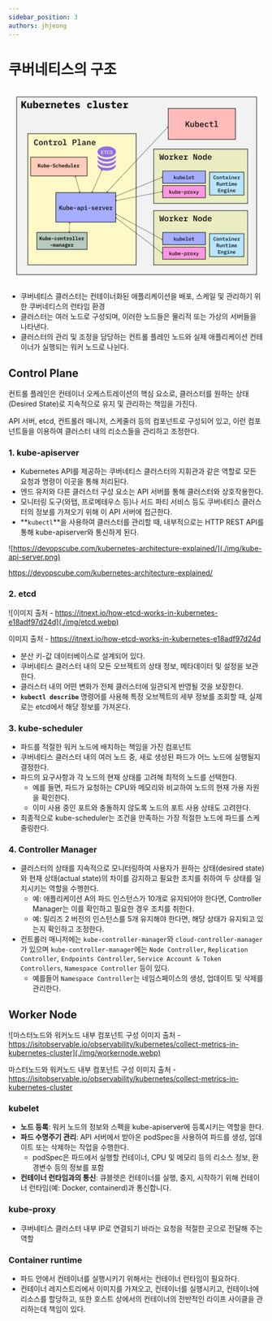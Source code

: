 ```yaml
---
sidebar_position: 3
authors: jhjeong
---
```


# 쿠버네티스의 구조

![쿠버네티스 구조](./img/kubernetescluster.png)

- 쿠버네티스 클러스터는 컨테이너화된 애플리케이션을 배포, 스케일 및 관리하기 위한 쿠버네티스의 런타임 환경
- 클러스터는 여러 노드로 구성되며, 이러한 노드들은 물리적 또는 가상의 서버들을 나타낸다.
- 클러스터의 관리 및 조정을 담당하는 컨트롤 플레인 노드와 실제 애플리케이션 컨테이너가 실행되는 워커 노드로 나뉜다.

## Control Plane

컨트롤 플레인은 컨테이너 오케스트레이션의 핵심 요소로, 클러스터를 원하는 상태(Desired State)로 지속적으로 유지 및 관리하는 책임을 가진다.

API 서버, etcd, 컨트롤러 매니저, 스케줄러 등의 컴포넌트로 구성되어 있고, 이런 컴포넌트들을 이용하여 클러스터 내의 리소스들을 관리하고 조정한다.

### 1. kube-apiserver

- Kubernetes API를 제공하는 쿠버네티스 클러스터의 지휘관과 같은 역할로 모든 요청과 명령이 이곳을 통해 처리된다.
- 엔드 유저와 다른 클러스터 구성 요소는 API 서버를 통해 클러스터와 상호작용한다.
- 모니터링 도구(와탭, 프로메테우스 등)나 서드 파티 서비스 등도 쿠버네티스 클러스터의 정보를 가져오기 위해 이 API 서버에 접근한다.
- **`kubectl`**을 사용하여 클러스터를 관리할 때, 내부적으로는 HTTP REST API를 통해 kube-apiserver와 통신하게 된다.

![https://devopscube.com/kubernetes-architecture-explained/](./img/kube-api-server.png)

https://devopscube.com/kubernetes-architecture-explained/

### 2. etcd

![이미지 출처 - https://itnext.io/how-etcd-works-in-kubernetes-e18adf97d24d](./img/etcd.webp)

이미지 출처 - https://itnext.io/how-etcd-works-in-kubernetes-e18adf97d24d

- 분산 키-값 데이터베이스로 설계되어 있다.
- 쿠버네티스 클러스터 내의 모든 오브젝트의 상태 정보, 메타데이터 및 설정을 보관한다.
- 클러스터 내의 어떤 변화가 전체 클러스터에 일관되게 반영될 것을 보장한다.
- **`kubectl describe`** 명령어를 사용해 특정 오브젝트의 세부 정보를 조회할 때, 실제로는 etcd에서 해당 정보를 가져온다.

### **3. kube-scheduler**

- 파드를 적절한 워커 노드에 배치하는 책임을 가진 컴포넌트
- 쿠버네티스 클러스터 내의 여러 노드 중, 새로 생성된 파드가 어느 노드에 실행될지 결정한다.
- 파드의 요구사항과 각 노드의 현재 상태를 고려해 최적의 노드를 선택한다.
  - 예를 들면, 파드가 요청하는 CPU와 메모리와 비교하여 노드의 현재 가용 자원을 확인한다.
  - 이미 사용 중인 포트와 충돌하지 않도록 노드의 포트 사용 상태도 고려한다.
- 최종적으로 kube-scheduler는 조건을 만족하는 가장 적절한 노드에 파드를 스케줄링한다.

### 4. Controller Manager

- 클러스터의 상태를 지속적으로 모니터링하여 사용자가 원하는 상태(desired state)와 현재 상태(actual state)의 차이를 감지하고 필요한 조치를 취하여 두 상태를 일치시키는 역할을 수행한다.
  - 예: 애플리케이션 A의 파드 인스턴스가 10개로 유지되어야 한다면, Controller Manager는 이를 확인하고 필요한 경우 조치를 취한다.
  - 예: 릴리즈 2 버전의 인스턴스를 5개 유지해야 한다면, 해당 상태가 유지되고 있는지 확인하고 조정한다.
- 컨트롤러 매니저에는 `kube-controller-manager`와 `cloud-controller-manager`가 있으며 `kube-controller-manager`에는 `Node Controller`, `Replication Controller`, `Endpoints Controller`, `Service Account & Token Controllers`, `Namespace Controller` 등이 있다.
  - 예를들어 `Namespace Controller`는 네임스페이스의 생성, 업데이트 및 삭제를 관리한다.

## Worker Node

![마스터노드와 워커노드 내부 컴포넌트 구성 이미지 출처 - https://isitobservable.io/observability/kubernetes/collect-metrics-in-kubernetes-cluster](./img/workernode.webp)

마스터노드와 워커노드 내부 컴포넌트 구성
이미지 출처 - https://isitobservable.io/observability/kubernetes/collect-metrics-in-kubernetes-cluster

### kubelet

- **노드 등록**: 워커 노드의 정보와 스펙을 kube-apiserver에 등록시키는 역할을 한다.
- **파드 수명주기 관리**: API 서버에서 받아온 podSpec을 사용하여 파드를 생성, 업데이트 또는 삭제하는 작업을 수행한다.
  - podSpec은 파드에서 실행할 컨테이너, CPU 및 메모리 등의 리소스 정보, 환경변수 등의 정보를 포함
- **컨테이너 런타임과의 통신**: 큐블렛은 컨테이너를 실행, 중지, 시작하기 위해 컨테이너 런타임(예: Docker, containerd)과 통신합니다.

### kube-proxy

- 쿠버네티스 클러스터 내부 IP로 연결되기 바라는 요청을 적절한 곳으로 전달해 주는 역할

### Container runtime

- 파드 안에서 컨테이너를 실행시키기 위해서는 컨테이너 런타임이 필요하다.
- 컨테이너 레지스트리에서 이미지를 가져오고, 컨테이너를 실행시키고, 컨테이너에 리소스를 할당하고, 또한 호스트 상에서의 컨테이너의 전반적인 라이프 사이클을 관리하는데 책임이 있다.
